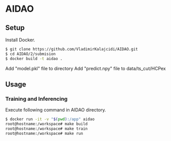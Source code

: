 # AIDAO

## Setup
Install Docker.


```sh
$ git clone https://github.com/VladimirKalajcidi/AIDAO.git
$ cd AIDAO/2/submision
$ docker build -t aidao .
```

Add "model.pkl" file to directory
Add "predict.npy" file to data/ts_cut/HCPex


## Usage
### Training and Inferencing
Execute following command in AIDAO directory.

```sh
$ docker run -it -v "$(pwd):/app" aidao
root@hostname:/workspace# make build
root@hostname:/workspace# make train
root@hostname:/workspace# make run
```
